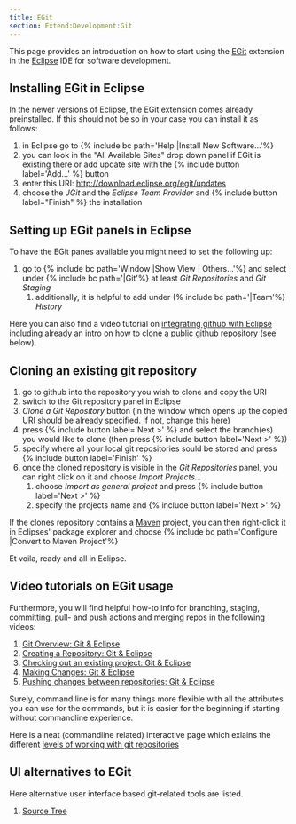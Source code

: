 ```yaml
---
title: EGit
section: Extend:Development:Git
---
```


 This page provides an introduction on how to start using the [EGit](http://www.eclipse.org/egit/) extension in the [Eclipse](/develop/eclipse) IDE for software development.

## Installing EGit in Eclipse

In the newer versions of Eclipse, the EGit extension comes already preinstalled. If this should not be so in your case you can install it as follows:

1.  in Eclipse go to {% include bc path='Help |Install New Software...'%}
2.  you can look in the "All Available Sites" drop down panel if EGit is existing there or add update site with the {% include button label='Add...' %} button
3.  enter this URI: http://download.eclipse.org/egit/updates
4.  choose the *JGit* and the *Eclipse Team Provider* and {% include button label="Finish" %} the installation

## Setting up EGit panels in Eclipse

To have the EGit panes available you might need to set the following up:

1.  go to {% include bc path='Window |Show View | Others...'%} and select under {% include bc path='|Git'%} at least *Git Repositories* and *Git Staging*
    1.  additionally, it is helpful to add under {% include bc path='|Team'%} *History*

Here you can also find a video tutorial on [integrating github with Eclipse](https://www.youtube.com/watch?v=ptK9-CNms98) including already an intro on how to clone a public github repository (see below).

## Cloning an existing git repository

1.  go to github into the repository you wish to clone and copy the URI
2.  switch to the Git repository panel in Eclipse
3.  *Clone a Git Repository* button (in the window which opens up the copied URI should be already specified. If not, change this here)
4.  press {% include button label='Next >' %} and select the branch(es) you would like to clone (then press {% include button label='Next >' %})
5.  specify where all your local git repositories sould be stored and press {% include button label='Finish' %}
6.  once the cloned repository is visible in the *Git Repositories* panel, you can right click on it and choose *Import Projects...*
    1.  choose *Import as general project* and press {% include button label='Next >' %}
    2.  specify the projects name and {% include button label='Next >' %}

If the clones repository contains a [Maven](/develop/maven) project, you can then right-click it in Eclipses' package explorer and choose {% include bc path='Configure |Convert to Maven Project'%}

Et voila, ready and all in Eclipse.

## Video tutorials on EGit usage

Furthermore, you will find helpful how-to info for branching, staging, committing, pull- and push actions and merging repos in the following videos:

1.  [Git Overview: Git & Eclipse](https://www.youtube.com/watch?v=C0bFLGJqnI8)
2.  [Creating a Repository: Git & Eclipse](https://www.youtube.com/watch?v=r5C6yXNaSGo)
3.  [Checking out an existing project: Git & Eclipse](https://www.youtube.com/watch?v=V42r5REJx-M)
4.  [Making Changes: Git & Eclipse](https://www.youtube.com/watch?v=rblGZRWqFVI)
5.  [Pushing changes between repositories: Git & Eclipse](https://www.youtube.com/watch?v=qhd3HB6-1K8)

Surely, command line is for many things more flexible with all the attributes you can use for the commands, but it is easier for the beginning if starting without commandline experience.

Here is a neat (commandline related) interactive page which exlains the different [levels of working with git repositories](http://ndpsoftware.com/git-cheatsheet.html)

## UI alternatives to EGit

Here alternative user interface based git-related tools are listed.

1.  [Source Tree](https://www.sourcetreeapp.com/)
